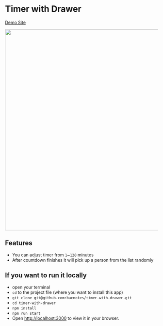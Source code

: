 # Timer with Drawer

[Demo Site](https://bacnotes.github.io/timer-with-drawer/ "Demo Site")

<img src="./public/demo.gif" width="660" />

## Features

- You can adjust timer from `1`~`120` minutes
- After countdown finishes it will pick up a person from the list randomly

## If you want to run it locally
- open your terminal 
- `cd` to the project file (where you want to install this app)
- `git clone git@github.com:bacnotes/timer-with-drawer.git`
- `cd timer-with-drawer`
- `npm install`
- `npm run start`
-  Open [http://localhost:3000](http://localhost:3000) to view it in your browser.